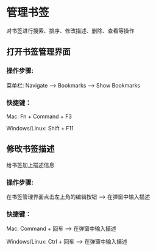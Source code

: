 # 管理书签

对书签进行搜索、排序、修攺描述、删除、查看等操作

## 打开书签管理界面

### 操作步骤:

菜单栏: Navigate —&gt; Bookmarks —&gt; Show Bookmarks

### 快捷键：

Mac: Fn + Command + F3

Windows\/Linux: Shift + F11

## 修攺书签描述

给书签加上描述信息

### 操作步骤:

在书签管理界面点击左上角的编辑按钮 —&gt; 在弹窗中输入描述

### 快捷键：

Mac: Command + 回车 —&gt; 在弹窗中输入描述

Windows\/Linux:  Ctrl +  回车  —&gt; 在弹窗中输入描述



